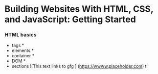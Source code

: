 # Building Websites With HTML, CSS, and JavaScript: Getting Started
### HTML basics ###
* tags *
* elements *
* container *
* DOM *
* sections 
![This text links to gfg ] (https://wwww.placeholder.com)
t





